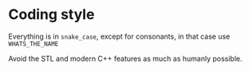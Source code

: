 # Coding style

Everything is in `snake_case`, except for consonants, in that case use `WHATS_THE_NAME`

Avoid the STL and modern C++ features as much as humanly possible.
